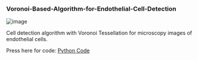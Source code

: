 ### Voronoi-Based-Algorithm-for-Endothelial-Cell-Detection

![image](https://user-images.githubusercontent.com/84601359/205454653-d680c728-fed1-4306-b62f-b06d650b229c.png)


Cell detection algorithm with Voronoi Tessellation for microscopy images of endothelial cells.

Press here for code: [Python Code](https://github.com/cviorel96/Voronoi-Based-Algorithm-for-Endothelial-Cell-Detection/blob/main/VoronoiFinal.py)
